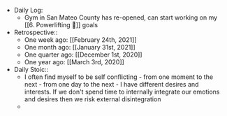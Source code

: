 - Daily Log:
    - Gym in San Mateo County has re-opened, can start working on my [[6. Powerlifting 🍖]] goals
- Retrospective::
    - One week ago: [[February 24th, 2021]]
    - One month ago: [[January 31st, 2021]]
    - One quarter ago: [[December 1st, 2020]]
    - One year ago: [[March 3rd, 2020]]
- Daily Stoic::
    - I often find myself to be self conflicting - from one moment to the next - from one day to the next - I have different desires and interests. If we don't spend time to internally integrate our emotions and desires then we risk external disintegration
    -
